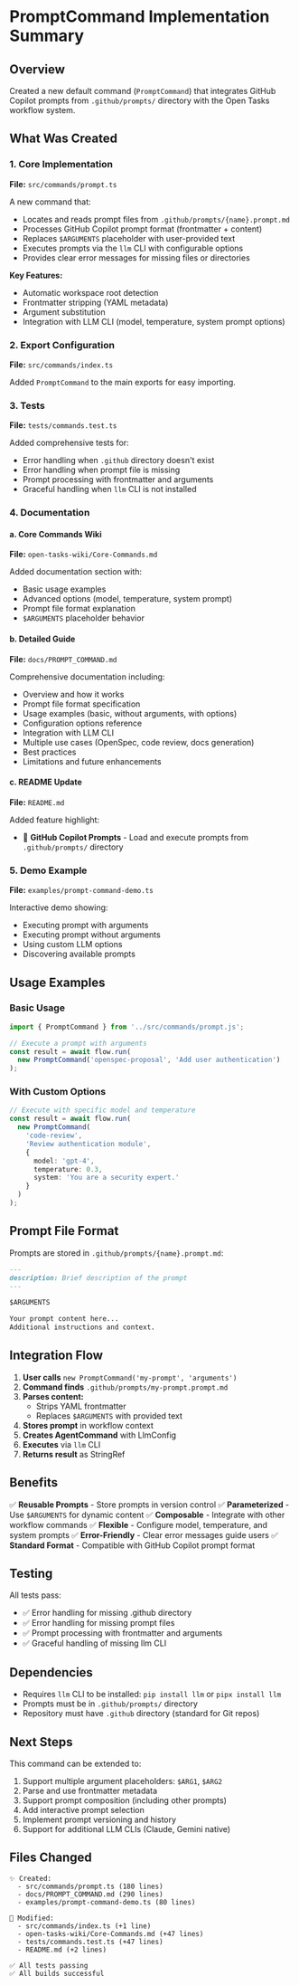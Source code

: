 # PromptCommand Implementation Summary

## Overview

Created a new default command (`PromptCommand`) that integrates GitHub Copilot prompts from `.github/prompts/` directory with the Open Tasks workflow system.

## What Was Created

### 1. Core Implementation
**File:** `src/commands/prompt.ts`

A new command that:
- Locates and reads prompt files from `.github/prompts/{name}.prompt.md`
- Processes GitHub Copilot prompt format (frontmatter + content)
- Replaces `$ARGUMENTS` placeholder with user-provided text
- Executes prompts via the `llm` CLI with configurable options
- Provides clear error messages for missing files or directories

**Key Features:**
- Automatic workspace root detection
- Frontmatter stripping (YAML metadata)
- Argument substitution
- Integration with LLM CLI (model, temperature, system prompt options)

### 2. Export Configuration
**File:** `src/commands/index.ts`

Added `PromptCommand` to the main exports for easy importing.

### 3. Tests
**File:** `tests/commands.test.ts`

Added comprehensive tests for:
- Error handling when `.github` directory doesn't exist
- Error handling when prompt file is missing
- Prompt processing with frontmatter and arguments
- Graceful handling when `llm` CLI is not installed

### 4. Documentation

#### a. Core Commands Wiki
**File:** `open-tasks-wiki/Core-Commands.md`

Added documentation section with:
- Basic usage examples
- Advanced options (model, temperature, system prompt)
- Prompt file format explanation
- `$ARGUMENTS` placeholder behavior

#### b. Detailed Guide
**File:** `docs/PROMPT_COMMAND.md`

Comprehensive documentation including:
- Overview and how it works
- Prompt file format specification
- Usage examples (basic, without arguments, with options)
- Configuration options reference
- Integration with LLM CLI
- Multiple use cases (OpenSpec, code review, docs generation)
- Best practices
- Limitations and future enhancements

#### c. README Update
**File:** `README.md`

Added feature highlight:
- 📝 **GitHub Copilot Prompts** - Load and execute prompts from `.github/prompts/` directory

### 5. Demo Example
**File:** `examples/prompt-command-demo.ts`

Interactive demo showing:
- Executing prompt with arguments
- Executing prompt without arguments
- Using custom LLM options
- Discovering available prompts

## Usage Examples

### Basic Usage

```typescript
import { PromptCommand } from '../src/commands/prompt.js';

// Execute a prompt with arguments
const result = await flow.run(
  new PromptCommand('openspec-proposal', 'Add user authentication')
);
```

### With Custom Options

```typescript
// Execute with specific model and temperature
const result = await flow.run(
  new PromptCommand(
    'code-review',
    'Review authentication module',
    {
      model: 'gpt-4',
      temperature: 0.3,
      system: 'You are a security expert.'
    }
  )
);
```

## Prompt File Format

Prompts are stored in `.github/prompts/{name}.prompt.md`:

```markdown
---
description: Brief description of the prompt
---

$ARGUMENTS

Your prompt content here...
Additional instructions and context.
```

## Integration Flow

1. **User calls** `new PromptCommand('my-prompt', 'arguments')`
2. **Command finds** `.github/prompts/my-prompt.prompt.md`
3. **Parses content:**
   - Strips YAML frontmatter
   - Replaces `$ARGUMENTS` with provided text
4. **Stores prompt** in workflow context
5. **Creates AgentCommand** with LlmConfig
6. **Executes** via `llm` CLI
7. **Returns result** as StringRef

## Benefits

✅ **Reusable Prompts** - Store prompts in version control
✅ **Parameterized** - Use `$ARGUMENTS` for dynamic content
✅ **Composable** - Integrate with other workflow commands
✅ **Flexible** - Configure model, temperature, and system prompts
✅ **Error-Friendly** - Clear error messages guide users
✅ **Standard Format** - Compatible with GitHub Copilot prompt format

## Testing

All tests pass:
- ✅ Error handling for missing .github directory
- ✅ Error handling for missing prompt files
- ✅ Prompt processing with frontmatter and arguments
- ✅ Graceful handling of missing llm CLI

## Dependencies

- Requires `llm` CLI to be installed: `pip install llm` or `pipx install llm`
- Prompts must be in `.github/prompts/` directory
- Repository must have `.github` directory (standard for Git repos)

## Next Steps

This command can be extended to:
1. Support multiple argument placeholders: `$ARG1`, `$ARG2`
2. Parse and use frontmatter metadata
3. Support prompt composition (including other prompts)
4. Add interactive prompt selection
5. Implement prompt versioning and history
6. Support for additional LLM CLIs (Claude, Gemini native)

## Files Changed

```
✨ Created:
  - src/commands/prompt.ts (180 lines)
  - docs/PROMPT_COMMAND.md (290 lines)
  - examples/prompt-command-demo.ts (80 lines)

📝 Modified:
  - src/commands/index.ts (+1 line)
  - open-tasks-wiki/Core-Commands.md (+47 lines)
  - tests/commands.test.ts (+47 lines)
  - README.md (+2 lines)

✅ All tests passing
✅ All builds successful
```
